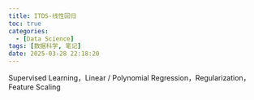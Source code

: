 ```yaml
---
title: ITDS-线性回归
toc: true
categories:
  - [Data Science]
tags: [数据科学, 笔记]
date: 2025-03-28 22:18:20
---
```


Supervised Learning，Linear / Polynomial Regression，Regularization，Feature Scaling

<!-- more -->
